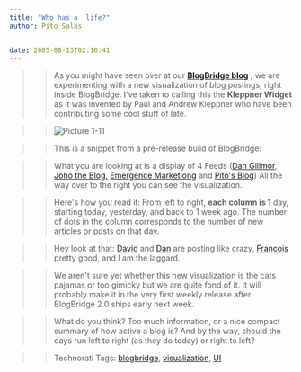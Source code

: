```yaml
---
title: "Who has a  life?"
author: Pito Salas


date: 2005-08-13T02:16:41
---
```



>>

>> As you might have seen over at our **[BlogBridge
blog](<http://www.blogbridge.com/>)** , we are experimenting with a new
visualization of blog postings, right inside BlogBridge. I've taken to calling
this the **Kleppner Widget** as it was invented by Paul and Andrew Kleppner
who have been contributing some cool stuff of late.

>>

>> ![Picture
1-11](https://i0.wp.com/s3.media.squarespace.com/production/1075723/12829350/weblogs/weblog/images/Picture%25201-11.png?resize=247%2C131)

>>

>> This is a snippet from a pre-release build of BlogBridge:

>>

>> What you are looking at is a display of 4 Feeds ([Dan
Gillmor](<http://bayosphere.com/blog/dangillmor>), [Joho the
Blog,](<http://www.hyperorg.com/blogger/>) [Emergence
Marketiong](<http://www.emergencemarketing.com/>) and [Pito's Blog](</>)) All
the way over to the right you can see the visualization.

>>

>> Here's how you read it: From left to right, **each column is 1** day,
starting today, yesterday, and back to 1 week ago. The number of dots in the
column corresponds to the number of new articles or posts on that day.

>>

>> Hey look at that: [David](<http://www.hyperorg.com/blogger/>) and
[Dan](<http://bayosphere.com/blog/dangillmor>) are posting like crazy,
[Francois](<http://www.emergencemarketing.com/>) pretty good, and I am the
laggard.

>>

>> We aren't sure yet whether this new visualization is the cats pajamas or
too gimicky but we are quite fond of it. It will probably make it in the very
first weekly release after BlogBridge 2.0 ships early next week.

>>

>> What do you think? Too much information, or a nice compact summary of how
active a blog is? And by the way, should the days run left to right (as they
do today) or right to left?

>>

>> Technorati Tags: [blogbridge](<http://technorati.com/tag/blogbridge>),
[visualization](<http://technorati.com/tag/visualization>),
[UI](<http://technorati.com/tag/UI>)


